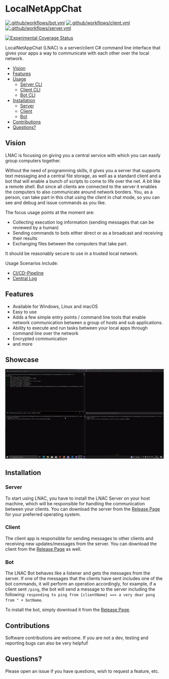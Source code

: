 # LocalNetAppChat

[![.github/workflows/bot.yml](https://github.com/CleverCodeCravers/LocalNetAppChat/actions/workflows/bot.yml/badge.svg)](https://github.com/CleverCodeCravers/LocalNetAppChat/actions/workflows/bot.yml)
[![.github/workflows/client.yml](https://github.com/CleverCodeCravers/LocalNetAppChat/actions/workflows/client.yml/badge.svg)](https://github.com/CleverCodeCravers/LocalNetAppChat/actions/workflows/client.yml)
[![.github/workflows/server.yml](https://github.com/CleverCodeCravers/LocalNetAppChat/actions/workflows/server.yml/badge.svg)](https://github.com/CleverCodeCravers/LocalNetAppChat/actions/workflows/server.yml)

[![Experimental Coverage Status](https://coveralls.io/repos/github/CleverCodeCravers/LocalNetAppChat/badge.svg?branch=main)](https://coveralls.io/github/CleverCodeCravers/LocalNetAppChat?branch=main)

LocalNetAppChat (LNAC) is a server/client C# command line interface that gives your apps a way to communicate with each other over the local network.

<!-- TOC -->

-   [Vision](#vision)
-   [Features](#features)
-   [Usage](#usage)
    -   [Server CLI](./docs/Server/README.md)
    -   [Client CLI](./docs/Client/README.md)
    -   [Bot CLI](./docs/Bot/README.md)
-   [Installation](#installation)
    -   [Server](#server)
    -   [Client](#client)
    -   [Bot](#bot)
-   [Contributions](#contributions)
-   [Questions?](#questions?)

<!-- /TOC -->

## Vision

LNAC is focusing on giving you a central service with which you can easily group computers together.

Without the need of programming skills, it gives you a server that supports text messaging and a central file storage, as well as a standard client and a bot that will enable a bunch of scripts to come to life over the net. A bit like a remote shell. But since all clients are connected to the server it enables the computers to also communicate around network borders. You, as a person, can take part in this chat using the client in chat mode, so you can see and debug and issue commands as you like.

The focus usage points at the moment are:

-   Collecting execution log information (sending messages that can be reviewed by a human)
-   Sending commands to bots either direct or as a broadcast and receiving their results
-   Exchanging files between the computers that take part.

It should be reasonably secure to use in a trusted local network.

Usage Scenarios include:

-   [CI/CD-Pipeline](./docs/usage-cicd-pipeline.md)
-   [Central Log](./docs/usage-central-log.md)

## Features

-   Available for Windows, Linux and macOS
-   Easy to use
-   Adds a few simple entry points / command line tools that enable network communication between a group of hosts and sub applications.
-   Ability to execute and run tasks between your local apps through command line over the network
-   Encrypted communication
-   and more

## Showcase

![](./docs//Showcase.gif)

## Installation

### Server

To start using LNAC, you have to install the LNAC Server on your host machine, which will be responsible for handling the communication between your clients. You can download the server from the [Release Page](https://github.com/stho32/LocalNetAppChat/releases) for your preferred operating system.

### Client

The client app is responsible for sending messages to other clients and receiving new updates/messages from the server. You can download the client from the [Release Page](https://github.com/stho32/LocalNetAppChat/releases) as well.

### Bot

The LNAC Bot behaves like a listener and gets the messages from the server. If one of the messages that the clients have sent includes one of the bot commands, it will perform an operation accordingly, for example, if a client sent `/ping`, the bot will send a message to the server including the following: `responding to ping from {clientName} ==> a very dear pong from " + botName`.

To install the bot, simply download it from the [Release Page](https://github.com/stho32/LocalNetAppChat/releases).

## Contributions

Software contributions are welcome. If you are not a dev, testing and reporting bugs can also be very helpful!

## Questions?

Please open an issue if you have questions, wish to request a feature, etc.
